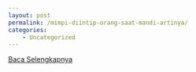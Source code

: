 ```yaml
---
layout: post
permalink: /mimpi-diintip-orang-saat-mandi-artinya/
categories:
    - Uncategorized
---
```


[Baca Selengkapnya](/04)